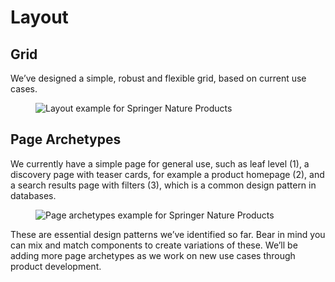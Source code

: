 # Layout
## Grid

We’ve designed a simple, robust and flexible grid, based on current use cases.

<figure>
<picture>
<source type="image/webp" srcset="/images/springernature/layout-1.webp">
<source type="image/png" srcset="/images/springernature/layout-1.png">
<img src="/images/springernature/layout-1.png" alt="Layout example for Springer Nature Products"/>	
</picture>
</figure>

## Page Archetypes

We currently have a simple page for general use, such as leaf level (1), a discovery page with teaser cards, for example a product homepage (2), and a search results page with filters (3), which is a common design pattern in databases.

<figure>
<picture>
<source type="image/webp" srcset="/images/springernature/layout-2.webp">
<source type="image/png" srcset="/images/springernature/layout-2.png">
<img src="/images/springernature/layout-2.png" alt="Page archetypes example for Springer Nature Products"/>	
</picture>
</figure>

These are essential design patterns we’ve identified so far. Bear in mind you can mix and match components to create variations of these. We’ll be adding more page archetypes as we work on new use cases through product development.
